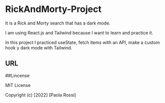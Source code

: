 # RickAndMorty-Project

It is a Rick and Morty search that has a dark mode.

I am using React.js and Tailwind because I want to learn and practice it.

In this project I practiced useState, fetch items with an API, make a custom hook y dark mode with Tailwind.

## URL

##Lincense

MIT License

Copyright (c) [2022] [Paola Rossi]
